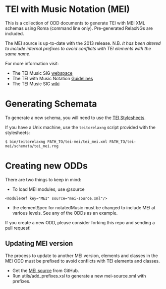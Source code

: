 # TEI with Music Notation (MEI)

This is a collection of ODD documents to generate TEI with MEI XML schemas using Roma (command line only). Pre-generated RelaxNGs are included.

The MEI source is up-to-date with the 2013 release. N.B. *It has been altered to include internal prefixes to avoid conflicts with TEI elements with the same name*. 

For more information visit:

* The TEI Music SIG [webspace](http://www.tei-c.org/SIG/Music/)
* The TEI with Music Notation [Guidelines](http://www.tei-c.org/SIG/Music/twm/index.html)
* The TEI Music SIG [wiki](http://wiki.tei-c.org/index.php/SIG:Music)

# Generating Schemata

To generate a new schema, you will need to use the [TEI Stylesheets](github.com/TEIC/Stylesheets).

If you have a Unix machine, use the `teitorelaxng` script provided with the stylesheets:

`$ bin/teitorelaxng PATH_TO/tei-mei/tei_mei.xml PATH_TO/tei-mei/schemata/tei_mei.rng`

# Creating new ODDs

There are two things to keep in mind:

* To load MEI modules, use @source

`<moduleRef key="MEI" source="mei-source.xml"/>`

* the elementSpec for notatedMusic must be changed to include MEI at various levels. See any of the ODDs as an example.

If you create a new ODD, please consider forking this repo and sending a pull request!

## Updating MEI version

The process to update to another MEI version, elements and classes in the MEI ODD must be prefixed to avoid conflicts
with TEI elements and classes.

* Get the [MEI source](https://github.com/music-encoding/music-encoding/tree/develop/source/specs) from GitHub.
* Run utils/add_prefixes.xsl to generate a new mei-source.xml with prefixes.
